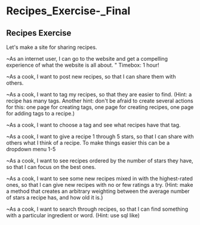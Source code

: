 # Recipes_Exercise-_Final


<h2>Recipes Exercise</h2>

Let's make a site for sharing recipes.

~As an internet user, I can go to the website and get a compelling experience of what the website is all about. " Timebox: 1 hour!

~As a cook, I want to post new recipes, so that I can share them with others.

~As a cook, I want to tag my recipes, so that they are easier to find. (Hint: a recipe has many tags. Another hint: don't be afraid to create several actions for this: one page for creating tags, one page for creating recipes, one page for adding tags to a recipe.)

~As a cook, I want to choose a tag and see what recipes have that tag.

~As a cook, I want to give a recipe 1 through 5 stars, so that I can share with others what I think of a recipe. To make things easier this can be a dropdown menu 1-5

~As a cook, I want to see recipes ordered by the number of stars they have, so that I can focus on the best ones.

~As a cook, I want to see some new recipes mixed in with the highest-rated ones, so that I can give new recipes with no or few ratings a try. (Hint: make a method that creates an arbitrary weighting between the average number of stars a recipe has, and how old it is.)

~As a cook, I want to search through recipes, so that I can find something with a particular ingredient or word. (Hint: use sql like)
